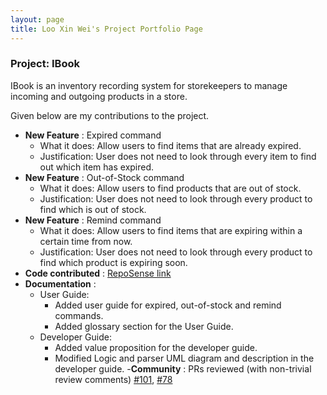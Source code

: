 ```yaml
---
layout: page
title: Loo Xin Wei's Project Portfolio Page
---
```


### Project: IBook

IBook is an inventory recording system for storekeepers to manage incoming and outgoing products in a store.

Given below are my contributions to the project.
- **New Feature** : Expired command
  * What it does: Allow users to find items that are already expired.
  * Justification: User does not need to look through every item to find out which item has expired.
- **New Feature** : Out-of-Stock command
  * What it does: Allow users to find products that are out of stock.
  * Justification: User does not need to look through every product to find which is out of stock.
- **New Feature** : Remind command
  * What it does: Allow users to find items that are expiring within a certain time from now.
  * Justification: User does not need to look through every product to find which product is expiring soon.
- **Code contributed** : [RepoSense link](https://nus-cs2103-ay2122s2.github.io/tp-dashboard/?search=redpelican2108&breakdown=true)
- **Documentation** :
    - User Guide:
      * Added user guide for expired, out-of-stock and remind commands.
      * Added glossary section for the User Guide.
    - Developer Guide:
      * Added value proposition for the developer guide.
      * Modified Logic and parser UML diagram and description in the developer guide.
-**Community** : PRs reviewed (with non-trivial review comments) [#101](https://github.com/AY2122S2-CS2103T-T09-4/tp/pull/101#discussion_r831809379),
      [#78](https://github.com/AY2122S2-CS2103T-T09-4/tp/pull/78#discussion_r827822138)

